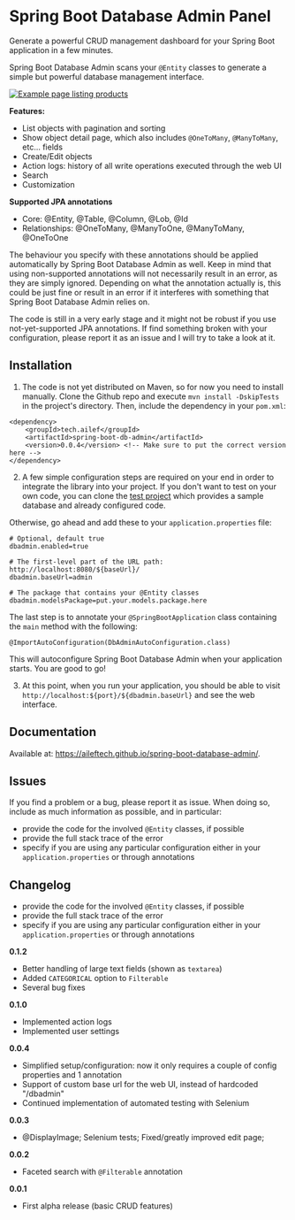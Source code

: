 # Spring Boot Database Admin Panel

Generate a powerful CRUD management dashboard for your Spring Boot application in a few minutes.

Spring Boot Database Admin scans your `@Entity` classes to generate a simple but powerful database management interface.

[![Example page listing products](https://i.imgur.com/Nz19f8e.png)](https://i.imgur.com/Nz19f8e.png)

**Features:**
 * List objects with pagination and sorting
 * Show object detail page, which also includes `@OneToMany`, `@ManyToMany`, etc... fields
 * Create/Edit objects
 * Action logs: history of all write operations executed through the web UI
 * Search
 * Customization

**Supported JPA annotations**
 * Core: @Entity, @Table, @Column, @Lob, @Id
 * Relationships: @OneToMany, @ManyToOne, @ManyToMany, @OneToOne

The behaviour you specify with these annotations should be applied automatically by Spring Boot Database Admin as well. Keep in mind that using non-supported annotations will not necessarily result in an error, as they are simply ignored. Depending on what the annotation actually is, this could be just fine or result in an error if it interferes with something that Spring Boot Database Admin relies on.

The code is still in a very early stage and it might not be robust if you use not-yet-supported JPA annotations.
If find something broken with your configuration, please report it as an issue and I will try to take a look at it.

## Installation

1. The code is not yet distributed on Maven, so for now you need to install manually. Clone the Github repo and execute `mvn install -DskipTests`  in the project's directory. Then, include the dependency in your `pom.xml`:

```
<dependency>
	<groupId>tech.ailef</groupId>
	<artifactId>spring-boot-db-admin</artifactId>
	<version>0.0.4</version> <!-- Make sure to put the correct version here -->
</dependency>
```

2. A few simple configuration steps are required on your end in order to integrate the library into your project. 
If you don't want to test on your own code, you can clone the [test project](https://github.com/aileftech/spring-boot-database-admin-test) which provides
a sample database and already configured code.

Otherwise, go ahead and add these to your `application.properties` file:

```
# Optional, default true
dbadmin.enabled=true

# The first-level part of the URL path: http://localhost:8080/${baseUrl}/
dbadmin.baseUrl=admin

# The package that contains your @Entity classes
dbadmin.modelsPackage=put.your.models.package.here
```

The last step is to annotate your `@SpringBootApplication` class containing the `main` method with the following:

```
@ImportAutoConfiguration(DbAdminAutoConfiguration.class)
```

This will autoconfigure Spring Boot Database Admin when your application starts. You are good to go!

3. At this point, when you run your application, you should be able to visit `http://localhost:${port}/${dbadmin.baseUrl}` and see the web interface.

## Documentation

Available at: https://aileftech.github.io/spring-boot-database-admin/.

## Issues

If you find a problem or a bug, please report it as issue. When doing so, include as much information as possible, and in particular:

 * provide the code for the involved `@Entity` classes, if possible
 * provide the full stack trace of the error
 * specify if you are using any particular configuration either in your `application.properties` or through annotations

## Changelog

 * provide the code for the involved `@Entity` classes, if possible
 * provide the full stack trace of the error
 * specify if you are using any particular configuration either in your `application.properties` or through annotations

**0.1.2**
- Better handling of large text fields (shown as `textarea`)
- Added `CATEGORICAL` option to `Filterable`
- Several bug fixes

**0.1.0**
- Implemented action logs
- Implemented user settings

**0.0.4**
- Simplified setup/configuration: now it only requires a couple of config properties and 1 annotation
- Support of custom base url for the web UI, instead of hardcoded "/dbadmin"
- Continued implementation of automated testing with Selenium

**0.0.3**
- @DisplayImage; Selenium tests; Fixed/greatly improved edit page;

**0.0.2**
- Faceted search with `@Filterable` annotation

**0.0.1**
- First alpha release (basic CRUD features)
